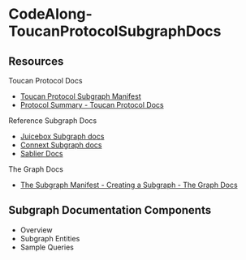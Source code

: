 # CodeAlong-ToucanProtocolSubgraphDocs

## Resources
Toucan Protocol Docs
* [Toucan Protocol Subgraph Manifest](https://ipfs.io/ipfs/Qmbzn47G3NBgHuDyFqXaf646SCRz2CK93VBkUD3AV7nGtk)
* [Protocol Summary - Toucan Protocol Docs](https://docs.toucan.earth/protocol/introduction/overview)

Reference Subgraph Docs
* [Juicebox Subgraph docs](https://info.juicebox.money/dev/subgraph/)
* [Connext Subgraph docs](https://docs.connext.network/developers/subgraph/SubgraphData)
* [Sablier Docs](https://docs.sablier.finance/protocol/subgraph/endpoints)

The Graph Docs
* [The Subgraph Manifest - Creating a Subgraph - The Graph Docs](https://thegraph.com/docs/en/developing/creating-a-subgraph/#the-subgraph-manifest)

## Subgraph Documentation Components
* Overview
* Subgraph Entities
* Sample Queries
